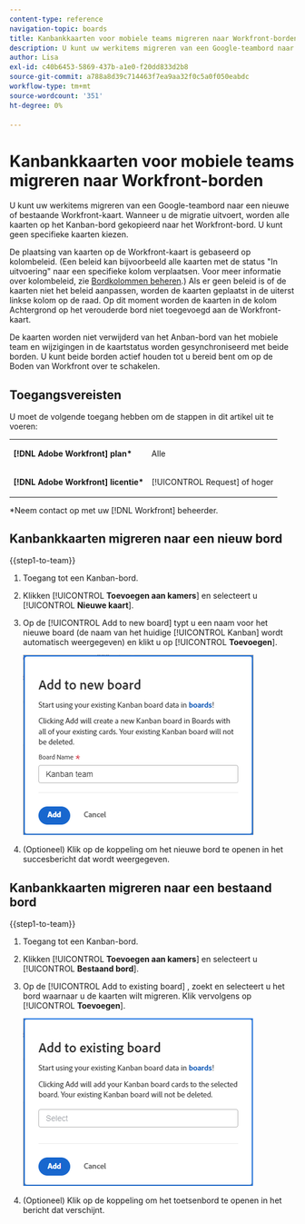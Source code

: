 ```yaml
---
content-type: reference
navigation-topic: boards
title: Kanbankkaarten voor mobiele teams migreren naar Workfront-borden
description: U kunt uw werkitems migreren van een Google-teambord naar een nieuwe of bestaande Workfront-kaart.
author: Lisa
exl-id: c40b6453-5869-437b-a1e0-f20dd833d2b8
source-git-commit: a788a8d39c714463f7ea9aa32f0c5a0f050eabdc
workflow-type: tm+mt
source-wordcount: '351'
ht-degree: 0%

---
```


# Kanbankkaarten voor mobiele teams migreren naar Workfront-borden

U kunt uw werkitems migreren van een Google-teambord naar een nieuwe of bestaande Workfront-kaart. Wanneer u de migratie uitvoert, worden alle kaarten op het Kanban-bord gekopieerd naar het Workfront-bord. U kunt geen specifieke kaarten kiezen.

De plaatsing van kaarten op de Workfront-kaart is gebaseerd op kolombeleid. (Een beleid kan bijvoorbeeld alle kaarten met de status &quot;In uitvoering&quot; naar een specifieke kolom verplaatsen. Voor meer informatie over kolombeleid, zie [Bordkolommen beheren](/help/quicksilver/agile/get-started-with-boards/manage-board-columns.md).) Als er geen beleid is of de kaarten niet het beleid aanpassen, worden de kaarten geplaatst in de uiterst linkse kolom op de raad. Op dit moment worden de kaarten in de kolom Achtergrond op het verouderde bord niet toegevoegd aan de Workfront-kaart.

De kaarten worden niet verwijderd van het Anban-bord van het mobiele team en wijzigingen in de kaartstatus worden gesynchroniseerd met beide borden. U kunt beide borden actief houden tot u bereid bent om op de Boden van Workfront over te schakelen.

## Toegangsvereisten

U moet de volgende toegang hebben om de stappen in dit artikel uit te voeren:

<table style="table-layout:auto">
 <col>
 </col>
 <col>
 </col>
 <tbody>
  <tr>
   <td role="rowheader"><strong>[!DNL Adobe Workfront] plan*</strong></td>
   <td> <p>Alle</p> </td>
  </tr>
  <tr>
   <td role="rowheader"><strong>[!DNL Adobe Workfront] licentie*</strong></td>
   <td> <p>[!UICONTROL Request] of hoger</p> </td>
  </tr>
 </tbody>
</table>

&#42;Neem contact op met uw [!DNL Workfront] beheerder.

## Kanbankkaarten migreren naar een nieuw bord

{{step1-to-team}}

1. Toegang tot een Kanban-bord.
1. Klikken [!UICONTROL **Toevoegen aan kamers**] en selecteert u [!UICONTROL **Nieuwe kaart**].
1. Op de [!UICONTROL Add to new board] typt u een naam voor het nieuwe board (de naam van het huidige [!UICONTROL Kanban] wordt automatisch weergegeven) en klikt u op [!UICONTROL **Toevoegen**].

   ![Kanbankkaarten toevoegen aan nieuw bord](assets/add-kanban-cards-to-new-board-dialog.png)

1. (Optioneel) Klik op de koppeling om het nieuwe bord te openen in het succesbericht dat wordt weergegeven.

## Kanbankkaarten migreren naar een bestaand bord

{{step1-to-team}}

1. Toegang tot een Kanban-bord.
1. Klikken [!UICONTROL **Toevoegen aan kamers**] en selecteert u [!UICONTROL **Bestaand bord**].
1. Op de [!UICONTROL Add to existing board] , zoekt en selecteert u het bord waarnaar u de kaarten wilt migreren. Klik vervolgens op [!UICONTROL **Toevoegen**].

   ![Kanbankkaarten toevoegen aan bestaand bord](assets/add-kanban-cards-to-existing-board-dialog.png)

1. (Optioneel) Klik op de koppeling om het toetsenbord te openen in het bericht dat verschijnt.
